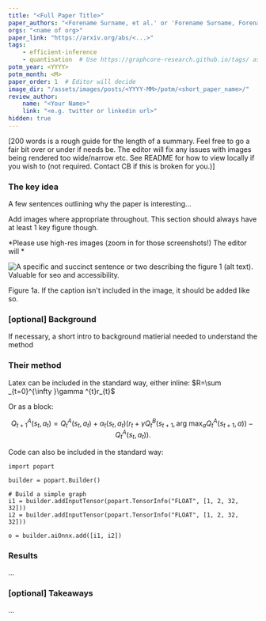 ```yaml
---
title: "<Full Paper Title>"
paper_authors: "<Forename Surname, et al.' or 'Forename Surname, Forename Surname and Forename Surname.' (max 3 unless >3 first authors)>"
orgs: "<name of org>"
paper_link: "https://arxiv.org/abs/<...>"
tags:
    - efficient-inference
    - quantisation  # Use https://graphcore-research.github.io/tags/ as reference
potm_year: <YYYY>
potm_month: <M>
paper_order: 1  # Editor will decide
image_dir: "/assets/images/posts/<YYYY-MM>/potm/<short_paper_name>/"
review_author:
    name: "<Your Name>"
    link: "<e.g. twitter or linkedin url>"
hidden: true
---
```


[200 words is a rough guide for the length of a summary.
Feel free to go a fair bit over or under if needs be.
The editor will fix any issues with images being rendered too wide/narrow etc.
See README for how to view locally if you wish to (not required. Contact CB if this
is broken for you.)]

### The key idea

A few sentences outlining why the paper is interesting...

Add images where appropriate throughout. This section should always
have at least 1 key figure though.

*Please use high-res images (zoom in for those screenshots!) The editor will *

![A specific and succinct sentence or two describing the figure 1 (alt text). Valuable for seo and accessibility.](example_upload/figure_1.png)
<figcaption>Figure 1a. If the caption isn't included in the image, it should be added like so.</figcaption>

### [optional] Background

If necessary, a short intro to background matierial needed to understand the method

### Their method

Latex can be included in the standard way, either inline: $R=\sum _{t=0}^{\infty }\gamma ^{t}r_{t}$

Or as a block:

$$
Q_{t+1}^{A}(s_{t},a_{t})=Q_{t}^{A}(s_{t},a_{t})+\alpha _{t}(s_{t},a_{t})\left(r_{t}+\gamma Q_{t}^{B}\left(s_{t+1},\mathop {\operatorname {arg~max} } _{a}Q_{t}^{A}(s_{t+1},a)\right)-Q_{t}^{A}(s_{t},a_{t})\right).
$$

Code can also be included in the standard way:

```
import popart

builder = popart.Builder()

# Build a simple graph
i1 = builder.addInputTensor(popart.TensorInfo("FLOAT", [1, 2, 32, 32]))
i2 = builder.addInputTensor(popart.TensorInfo("FLOAT", [1, 2, 32, 32]))

o = builder.aiOnnx.add([i1, i2])
```

### Results

...

### [optional] Takeaways

...
